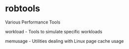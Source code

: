 # robtools
Various Performance Tools

workload - Tools to simulate specific workloads

memusage - Utilities dealing with Linux page cache usage

